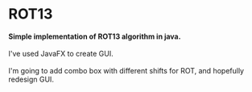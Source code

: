# ROT13
<b>Simple implementation of ROT13 algorithm in java.</b>
<br></br>
I've used JavaFX to create GUI.
<br></br>
I'm going to add combo box with different shifts for ROT, and hopefully redesign GUI.
